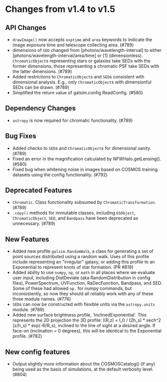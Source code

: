 Changes from v1.4 to v1.5
=========================

API Changes
-----------

- `drawImage()` now accepts `exptime` and `area` keywords to indicate the image
  exposure time and telescope collecting area. (#789)
- dimensions of `SED` changed from [photons/wavelength-interval] to either
  [photons/wavelength-interval/area/time] or [1] (dimensionless).  
  `ChromaticObject`s representing stars or galaxies take SEDs with the former
  dimensions, those representing a chromatic PSF take SEDs with the latter
  dimensions. (#789)
- Added restrictions to `ChromaticObject`s and `SED`s consistent with
  dimensional analysis.  E.g., only `ChromaticObject`s with dimensionful SEDs
  can be drawn. (#789)
- Simplified the return value of galsim.config.ReadConfig. (#580)


Dependency Changes
------------------
- `astropy` is now required for chromatic functionality. (#789)


Bug Fixes
---------

- Added checks to `SED`s and `ChromaticObject`s for dimensional sanity. (#789)
- Fixed an error in the magnification calculated by NFWHalo.getLensing(). (#580)
- Fixed bug when whitening noise in images based on COSMOS training datasets
  using the config functionality. (#792)


Deprecated Features
-------------------

- `Chromatic`.  Class functionality subsumed by `ChromaticTransformation`.
  (#789)
- `.copy()` methods for immutable classes, including `GSObject`,
  `ChromaticObject`, `SED`, and `Bandpass` have been deprecated as unnecessary.
  (#789)


New Features
------------

- Added new profile `galsim.RandomWalk`, a class for generating a set of 
  point sources distributed using a random walk.  Uses of this profile include
  representing an "irregular" galaxy, or adding this profile to an Exponential
  to represent knots of star formation. (PR #819)
- Added ability to use `numpy`, `np`, or `math` in all places where we evaluate
  user input, including DistDeviate (aka RandomDistribution in config files),
  PowerSpectrum, UVFunction, RaDecFunction, Bandpass, and SED.  Some of these
  had allowed `np.` for numpy commands, but inconsistently, so now they should
  all reliably work with any of these three module names. (#776)
- `SED`s can now be constructed with flexible units via the `astropy.units`
  module. (#789).
- Added new surface brightness profile, 'InclinedExponential'. This represents
  the 2D projection the 3D profile:
      I(R,z) = I_0 / (2h_s) * sech^2 (z/h_s) * exp(-R/R_s),
  inclined to the line of sight at a desired angle. If face-on (inclination =
  0 degrees), this will be identical to the Exponential profile.  (#782)


New config features
-------------------

- Output slightly more information about the COSMOSCatalog() (if any) being used
  as the basis of simulations, at the default verbosity level. (#804)
